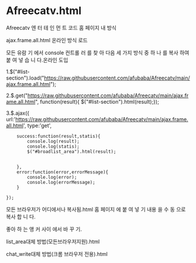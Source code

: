 # Afreecatv.html
Afreecatv 엔 터 테 인 먼 트 코드
       홈 페이지 내 방식

ajax.frame.all.html 온라인 방식 로드

모든 유람 기 에서 console 컨트롤 러 를 찾 아 다음 세 가지 방식 중 하 나 를 복사 하여 붙 여 넣 습 니 다.온라인 도입

1.$("#list-section").load("https://raw.githubusercontent.com/afubaba/Afreecatv/main/ajax.frame.all.html");

2.$.get("https://raw.githubusercontent.com/afubaba/Afreecatv/main/ajax.frame.all.html", function(result){ $("#list-section").html(result);});

3.$.ajax({
        url:'https://raw.githubusercontent.com/afubaba/Afreecatv/main/ajax.frame.all.html',
        type:'get',

        success:function(result,statis){
            console.log(result);
            console.log(statis);
            $("#broadlist_area").html(result);
   

        },
        error:function(error,errorMessage){
            console.log(error);
            console.log(errorMessage);
        }

    });
모든 브라우저가 어디에서나 복사됨.html 홈 페이지 에 붙 여 넣 기 내용 을 수 동 으로 복사 합 니 다.




   좋아 하 는 앵 커 사이 에서 바 꾸 기.

list_area대체 방법(모든브라우저지원).html

chat_write대체 방법(크롬 브라우저 전용).html
